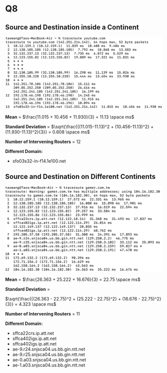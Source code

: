 # Q8

## Source and Destination inside a Continent

![Figure1](./image/Figure1.png)

**Mean** = 
$\frac{11.015 + 10.456 + 11.930}{3} = 11.13 \space ms$

**Standard Deviation** = 
$\sqrt{\frac{{(11.015-11.13)^2 + (10.456-11.13)^2} + (11.930-11.13)^2}{3}} = 0.608 \space ms$

**Number of Intervening Routers** = 12

**Different Domain:** 
* sfo03s32-in-f14.1e100.net

## Source and Destination on Different Continents

![Figure2](./image/Figure2.png)

**Mean** = 
$\frac{26.363 + 25.222 + 16.676}{3} = 22.75 \space ms$

**Standard Deviation** = 

$\sqrt{\frac{{(26.363 - 22.75)^2 + (25.222 - 22.75)^2} + (16.676 - 22.75)^2}{3}} = 4.323 \space ms$

**Number of Intervening Routers** = 11

**Different Domain:** 
* sffca22crs.ip.att.net
* sffca402igs.ip.att.net
* sffca402igs.ip.att.net
* ae-9.r24.snjsca04.us.bb.gin.ntt.net
* ae-9.r25.snjsca04.us.bb.gin.ntt.net
* ae-0.a03.snjsca04.us.bb.gin.ntt.net
* ae-1.a03.snjsca04.us.bb.gin.ntt.net

